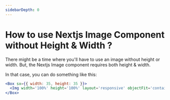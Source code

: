 ```yaml
---
sidebarDepth: 0
---
```


# How to use Nextjs Image Component without Height & Width ?

There might be a time where you'll have to use an image without height or width. But, the Nextjs Image component
requires both height & width.

In that case, you can do something like this:

```jsx
<Box sx={{ width: 35, height: 35 }}>
  <Img width='100%' height='100%' layout='responsive' objectFit='contain' src='/images/logos/facebook.png' />
</Box>
```

